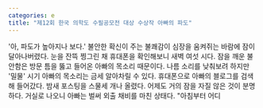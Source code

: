 ```yaml
---
categories: e
title: "제12회 한국 의학도 수필공모전 대상 수상작 아빠의 파도"
---
```

&#39;아, 파도가 높아지나 보다.&#39; 불안한 확신이 주는 불쾌감이 심장을 움켜쥐는 바람에 잠이 달아나버렸다. 눈을 잔뜩 찡그린 채 휴대폰을 확인해보니 새벽 여섯 시다. 잠을 깨운 불안함은 방문 틈을 뚫고 들어온 아빠의 목소리 때문이다. 나름 소리를 낮춰보려 하지만 &#39;밀물&#39; 시기 아빠의 목소리는 금세 알아차릴 수 있다. 휴대폰으로 아빠의 블로그를 검색해 들어갔다. 밤새 포스팅을 스물세 개나 올렸다. 어제도 거의 잠을 자질 않은 것이 분명하다. 거실로 나오니 아빠는 벌써 외출 채비를 마친 상태다. "아침부터 어디
